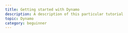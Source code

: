 ```yaml
---
title: Getting started with Dynamo
description: A description of this particular tutorial
topic: Dynamo
category: beguinner
---
```

